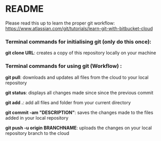# README #

Please read this up to learn the proper git workflow: https://www.atlassian.com/git/tutorials/learn-git-with-bitbucket-cloud

### Terminal commands for initialising git (only do this once): ###

**git clone URL**: creates a copy of this repository locally on your machine

### Terminal commands for using git (Workflow) : ###

**git pull**: downloads and updates all files from the cloud to your local repository

**git status**: displays all changes made since since the previous commit

**git add .**: add all files and folder from your current directory

**git commit -am "DESCRIPTION"**: saves the changes made to the files added in your local repository

**git push -u  origin BRANCHNAME**: uploads the changes on your local repository branch to the cloud
